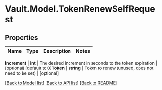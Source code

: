 # Vault.Model.TokenRenewSelfRequest

## Properties

Name | Type | Description | Notes
------------ | ------------- | ------------- | -------------

**Increment** | **int** | The desired increment in seconds to the token expiration | [optional] [default to 0]**Token** | **string** | Token to renew (unused, does not need to be set) | [optional] 

[[Back to Model list]](../README.md#documentation-for-models) [[Back to API list]](../README.md#documentation-for-api-endpoints) [[Back to README]](../README.md)

